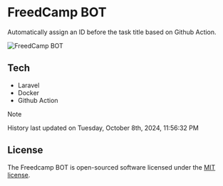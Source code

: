 # FreedCamp BOT

Automatically assign an ID before the task title based on Github Action.

![FreedCamp BOT](https://repository-images.githubusercontent.com/737932867/7d34798b-2680-471c-b089-a78a718d3d6a)

## Tech

- Laravel
- Docker
- Github Action

> [!NOTE]  
> History last updated on Tuesday, October 8th, 2024, 11:56:32 PM

## License

The Freedcamp BOT is open-sourced software licensed under the [MIT license](https://opensource.org/licenses/MIT).

